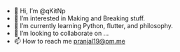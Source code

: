 - 👋 Hi, I’m @qKitNp
- 👀 I’m interested in Making and Breaking stuff.
- 🌱 I’m currently learning Python, flutter, and philosophy.
- 💞️ I’m looking to collaborate on ...
- 📫 How to reach me pranjal19@pm.me

<!---
qKitNp/qKitNp is a ✨ special ✨ repository because its `README.md` (this file) appears on your GitHub profile.
You can click the Preview link to take a look at your changes.
--->
